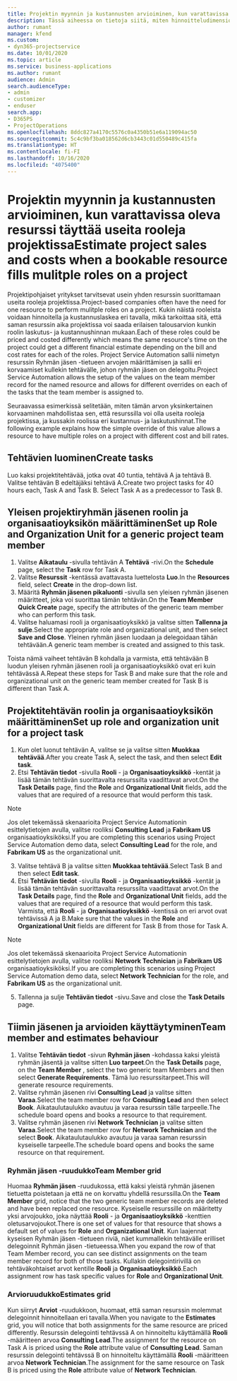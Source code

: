 ```yaml
---
title: Projektin myynnin ja kustannusten arvioiminen, kun varattavissa oleva resurssi täyttää useita rooleja projektissa
description: Tässä aiheessa on tietoja siitä, miten hinnoitteludimensioita voidaan käyttää sellaisen resurssin hinnoittelun ja kustannuslaskennan tukemiseen, joka täyttää useita rooleja projektissa.
author: rumant
manager: kfend
ms.custom:
- dyn365-projectservice
ms.date: 10/01/2020
ms.topic: article
ms.service: business-applications
ms.author: rumant
audience: Admin
search.audienceType:
- admin
- customizer
- enduser
search.app:
- D365PS
- ProjectOperations
ms.openlocfilehash: 8ddc827a4170c5576c0a4350b51e6a119094ac50
ms.sourcegitcommit: 5c4c9bf3ba018562d6cb3443c01d550489c415fa
ms.translationtype: HT
ms.contentlocale: fi-FI
ms.lasthandoff: 10/16/2020
ms.locfileid: "4075400"
---
```

# <a name="estimate-project-sales-and-costs-when-a-bookable-resource-fills-mulitple-roles-on-a-project"></a><span data-ttu-id="ea57c-103">Projektin myynnin ja kustannusten arvioiminen, kun varattavissa oleva resurssi täyttää useita rooleja projektissa</span><span class="sxs-lookup"><span data-stu-id="ea57c-103">Estimate project sales and costs when a bookable resource fills mulitple roles on a project</span></span> 

<span data-ttu-id="ea57c-104">Projektipohjaiset yritykset tarvitsevat usein yhden resurssin suorittamaan useita rooleja projektissa.</span><span class="sxs-lookup"><span data-stu-id="ea57c-104">Project-based companies often have the need for one resource to perform mulitple roles on a project.</span></span> <span data-ttu-id="ea57c-105">Kukin näistä rooleista voidaan hinnoitella ja kustannuslaskea eri tavalla, mikä tarkoittaa sitä, että saman resurssin aika projektissa voi saada erilaisen talousarvion kunkin roolin laskutus- ja kustannushinnan mukaan.</span><span class="sxs-lookup"><span data-stu-id="ea57c-105">Each of these roles could be priced and costed differently which means the same resource's time on the project could get a different financial estimate depending on the bill and cost rates for each of the roles.</span></span> <span data-ttu-id="ea57c-106">Project Service Automation sallii nimetyn resurssin Ryhmän jäsen -tietueen arvojen määrittämisen ja sallii eri korvaamiset kullekin tehtävälle, johon ryhmän jäsen on delegoitu.</span><span class="sxs-lookup"><span data-stu-id="ea57c-106">Project Service Automation allows the setup of the values on the team member record for the named resource and allows for different overrides on each of the tasks that the team member is assigned to.</span></span>

<span data-ttu-id="ea57c-107">Seuraavassa esimerkissä selitetään, miten tämän arvon yksinkertainen korvaaminen mahdollistaa sen, että resurssilla voi olla useita rooleja projektissa, ja kussakin roolissa eri kustannus- ja laskutushinnat.</span><span class="sxs-lookup"><span data-stu-id="ea57c-107">The following example  explains how the simple override of this value allows a resource to have multiple roles on a project with different cost and bill rates.</span></span>

## <a name="create-tasks"></a><span data-ttu-id="ea57c-108">Tehtävien luominen</span><span class="sxs-lookup"><span data-stu-id="ea57c-108">Create tasks</span></span>
<span data-ttu-id="ea57c-109">Luo kaksi projektitehtävää, jotka ovat 40 tuntia, tehtävä A ja tehtävä B. Valitse tehtävän B edeltäjäksi tehtävä A.</span><span class="sxs-lookup"><span data-stu-id="ea57c-109">Create two project tasks for 40 hours each, Task A and Task B. Select Task A as a predecessor to Task B.</span></span>

## <a name="set-up-role-and-organization-unit-for-a-generic-project-team-member"></a><span data-ttu-id="ea57c-110">Yleisen projektiryhmän jäsenen roolin ja organisaatioyksikön määrittäminen</span><span class="sxs-lookup"><span data-stu-id="ea57c-110">Set up Role and Organization Unit for a generic project team member</span></span>

1. <span data-ttu-id="ea57c-111">Valitse **Aikataulu** -sivulla tehtävän A **Tehtävä** -rivi.</span><span class="sxs-lookup"><span data-stu-id="ea57c-111">On the **Schedule** page, select the **Task** row for Task A.</span></span> 
2. <span data-ttu-id="ea57c-112">Valitse **Resurssit** -kentässä avattavasta luettelosta **Luo**.</span><span class="sxs-lookup"><span data-stu-id="ea57c-112">In the **Resources** field, select **Create** in the drop-down list.</span></span>
3. <span data-ttu-id="ea57c-113">Määritä **Ryhmän jäsenen pikaluonti** -sivulla sen yleisen ryhmän jäsenen määritteet, joka voi suorittaa tämän tehtävän.</span><span class="sxs-lookup"><span data-stu-id="ea57c-113">On the **Team Member Quick Create** page, specify the attributes of the generic team member who can perform this task.</span></span>
4. <span data-ttu-id="ea57c-114">Valitse haluamasi rooli ja organisaatioyksikkö ja valitse sitten **Tallenna ja sulje**.</span><span class="sxs-lookup"><span data-stu-id="ea57c-114">Select the appropriate role and organizational unit, and then select **Save and Close**.</span></span> <span data-ttu-id="ea57c-115">Yleinen ryhmän jäsen luodaan ja delegoidaan tähän tehtävään.</span><span class="sxs-lookup"><span data-stu-id="ea57c-115">A generic team member is created and assigned to this task.</span></span> 

<span data-ttu-id="ea57c-116">Toista nämä vaiheet tehtävän B kohdalla ja varmista, että tehtävään B luodun yleisen ryhmän jäsenen rooli ja organisaatioyksikkö ovat eri kuin tehtävässä A.</span><span class="sxs-lookup"><span data-stu-id="ea57c-116">Repeat these steps for Task B and make sure that the role and organizational unit on the generic team member created for Task B is different than Task A.</span></span> 

## <a name="set-up-role-and-organization-unit-for-a-project-task"></a><span data-ttu-id="ea57c-117">Projektitehtävän roolin ja organisaatioyksikön määrittäminen</span><span class="sxs-lookup"><span data-stu-id="ea57c-117">Set up role and organization unit for a project task</span></span>

1. <span data-ttu-id="ea57c-118">Kun olet luonut tehtävän A, valitse se ja valitse sitten **Muokkaa tehtävää**.</span><span class="sxs-lookup"><span data-stu-id="ea57c-118">After you create Task A, select the task, and then select **Edit task**.</span></span>
2. <span data-ttu-id="ea57c-119">Etsi **Tehtävän tiedot** -sivulla **Rooli** - ja **Organisaatioyksikkö** -kentät ja lisää tämän tehtävän suorittavalta resurssilta vaadittavat arvot.</span><span class="sxs-lookup"><span data-stu-id="ea57c-119">On the **Task Details** page, find the **Role** and **Organizational Unit** fields, add the values that are required of a resource that would perform this task.</span></span> 

  > [!NOTE]
  > <span data-ttu-id="ea57c-120">Jos olet tekemässä skenaarioita Project Service Automationin esittelytietojen avulla, valitse rooliksi **Consulting Lead** ja **Fabrikam US** organisaatioyksiköksi.</span><span class="sxs-lookup"><span data-stu-id="ea57c-120">If you are completing this scenarios using Project Service Automation demo data, select **Consulting Lead** for the role, and **Fabrikam US** as the organizational unit.</span></span>

3. <span data-ttu-id="ea57c-121">Valitse tehtävä B ja valitse sitten **Muokkaa tehtävää**.</span><span class="sxs-lookup"><span data-stu-id="ea57c-121">Select Task B and then select **Edit task**.</span></span>
4. <span data-ttu-id="ea57c-122">Etsi **Tehtävän tiedot** -sivulla **Rooli** - ja **Organisaatioyksikkö** -kentät ja lisää tämän tehtävän suorittavalta resurssilta vaadittavat arvot.</span><span class="sxs-lookup"><span data-stu-id="ea57c-122">On the **Task Details** page, find the **Role** and **Organizational Unit** fields, add the values that are required of a resource that would perform this task.</span></span> <span data-ttu-id="ea57c-123">Varmista, että **Rooli** - ja **Organisaatioyksikkö** -kentissä on eri arvot ovat tehtävissä A ja B.</span><span class="sxs-lookup"><span data-stu-id="ea57c-123">Make sure that the values in the **Role** and **Organizational Unit** fields are different for Task B from those for Task A.</span></span> 

  > [!NOTE]
  > <span data-ttu-id="ea57c-124">Jos olet tekemässä skenaarioita Project Service Automationin esittelytietojen avulla, valitse rooliksi **Network Technician** ja **Fabrikam US** organisaatioyksiköksi.</span><span class="sxs-lookup"><span data-stu-id="ea57c-124">If you are completing this scenarios using Project Service Automation demo data, select **Network Technician** for the role, and **Fabrikam US** as the organizational unit.</span></span>

5. <span data-ttu-id="ea57c-125">Tallenna ja sulje **Tehtävän tiedot** -sivu.</span><span class="sxs-lookup"><span data-stu-id="ea57c-125">Save and close the **Task Details** page.</span></span> 

## <a name="team-member-and-estimates-behaviour"></a><span data-ttu-id="ea57c-126">Tiimin jäsenen ja arvioiden käyttäytyminen</span><span class="sxs-lookup"><span data-stu-id="ea57c-126">Team member and estimates behaviour</span></span> 

1. <span data-ttu-id="ea57c-127">Valitse **Tehtävän tiedot** -sivun **Ryhmän jäsen** -kohdassa kaksi yleistä ryhmän jäsentä ja valitse sitten **Luo tarpeet**.</span><span class="sxs-lookup"><span data-stu-id="ea57c-127">On the **Task Details** page, on the **Team Member** , select the two generic team Members and then select **Generate Requirements**.</span></span> <span data-ttu-id="ea57c-128">Tämä luo resurssitarpeet.</span><span class="sxs-lookup"><span data-stu-id="ea57c-128">This will generate resource requirements.</span></span> 
2. <span data-ttu-id="ea57c-129">Valitse ryhmän jäsenen rivi **Consulting Lead** ja valitse sitten **Varaa**.</span><span class="sxs-lookup"><span data-stu-id="ea57c-129">Select the team member row for **Consulting Lead** and then select **Book**.</span></span> <span data-ttu-id="ea57c-130">Aikataulutaulukko avautuu ja varaa resurssin tälle tarpeelle.</span><span class="sxs-lookup"><span data-stu-id="ea57c-130">The schedule board opens and books a resource to that requirement.</span></span>
3. <span data-ttu-id="ea57c-131">Valitse ryhmän jäsenen rivi **Network Technician** ja valitse sitten **Varaa**.</span><span class="sxs-lookup"><span data-stu-id="ea57c-131">Select the team member row for **Network Technician** and the select **Book**.</span></span> <span data-ttu-id="ea57c-132">Aikataulutaulukko avautuu ja varaa saman resurssin kyseiselle tarpeelle.</span><span class="sxs-lookup"><span data-stu-id="ea57c-132">The schedule board opens and books the same resource on that requirement.</span></span>

### <a name="team-member-grid"></a><span data-ttu-id="ea57c-133">Ryhmän jäsen -ruudukko</span><span class="sxs-lookup"><span data-stu-id="ea57c-133">Team Member grid</span></span> 
<span data-ttu-id="ea57c-134">Huomaa **Ryhmän jäsen** -ruudukossa, että kaksi yleistä ryhmän jäsenen tietuetta poistetaan ja että ne on korvattu yhdellä resurssilla.</span><span class="sxs-lookup"><span data-stu-id="ea57c-134">On the **Team Member** grid, notice that the two generic team member records are deleted and have been replaced one resource.</span></span> <span data-ttu-id="ea57c-135">Kyseiselle resurssille on määritetty yksi arvojoukko, joka näyttää **Rooli** - ja **Organisaatioyksikkö** -kenttien oletusarvojoukot.</span><span class="sxs-lookup"><span data-stu-id="ea57c-135">There is one set of values for that resource that shows a default set of values for **Role** and **Organizational Unit**.</span></span>
<span data-ttu-id="ea57c-136">Kun laajennat kyseisen Ryhmän jäsen -tietueen riviä, näet kummallekin tehtävälle erilliset delegoinnit Ryhmän jäsen -tietueessa.</span><span class="sxs-lookup"><span data-stu-id="ea57c-136">When you expand the row of that Team Member record, you can see distinct assignments on the team member record for both of those tasks.</span></span> <span data-ttu-id="ea57c-137">Kullakin delegointirivillä on tehtäväkohtaiset arvot kentille **Rooli** ja **Organisaatioyksikkö**.</span><span class="sxs-lookup"><span data-stu-id="ea57c-137">Each assignment row has task specific values for **Role** and **Organizational Unit**.</span></span> 

### <a name="estimates-grid"></a><span data-ttu-id="ea57c-138">Arvioruudukko</span><span class="sxs-lookup"><span data-stu-id="ea57c-138">Estimates grid</span></span> 
<span data-ttu-id="ea57c-139">Kun siirryt **Arviot** -ruudukkoon, huomaat, että saman resurssin molemmat delegoinnit hinnoitellaan eri tavalla.</span><span class="sxs-lookup"><span data-stu-id="ea57c-139">When you navigate to the **Estimates** grid, you will notice that both assignments for the same resource are priced differently.</span></span>
<span data-ttu-id="ea57c-140">Resurssin delegointi tehtävssä A on hinnoiteltu käyttämällä **Rooli** -määritteen arvoa **Consulting Lead**.</span><span class="sxs-lookup"><span data-stu-id="ea57c-140">The assignment for the resource on Task A is priced using the **Role** attribute value of **Consulting Lead**.</span></span> <span data-ttu-id="ea57c-141">Saman resurssin delegointi tehtävssä B on hinnoiteltu käyttämällä **Rooli** -määritteen arvoa **Network Technician**.</span><span class="sxs-lookup"><span data-stu-id="ea57c-141">The assignment for the same resource on Task B is priced using the **Role** attribute value of **Network Technician**.</span></span>





